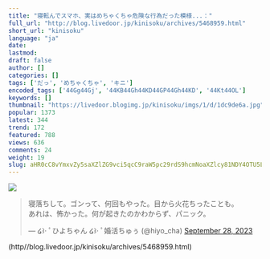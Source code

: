 ```yaml
---
title: "寝転んでスマホ、実はめちゃくちゃ危険な行為だった模様...："
full_url: "http://blog.livedoor.jp/kinisoku/archives/5468959.html"
short_url: "kinisoku"
language: "ja"
date: 
lastmod: 
draft: false
author: []
categories: []
tags: ['だっ', 'めちゃくちゃ', 'キニ']
encoded_tags: ['44Gg44Gj', '44KB44Gh44KD44GP44Gh44KD', '44Kt44OL']
keywords: []
thumbnail: "https://livedoor.blogimg.jp/kinisoku/imgs/1/d/1dc9de6a.jpg"
popular: 1373
latest: 344
trend: 172
featured: 788
views: 636
comments: 24
weight: 19
slug: aHR0cC8vYmxvZy5saXZlZG9vci5qcC9raW5pc29rdS9hcmNoaXZlcy81NDY4OTU5Lmh0bWw=
---
```


![](https://livedoor.blogimg.jp/kinisoku/imgs/1/d/1dc9de6a.jpg)

<blockquote class='twitter-tweet'><p dir='ltr' lang='ja'>寝落ちして。ゴンって、何回もやった。目から火花ちったことも。<br>あれは、怖かった。何が起きたのかわからず、パニック。</p>— ໒꒱· ﾟひよちゃん ໒꒱· ﾟ婚活ちゅぅ (@hiyo_cha) <a href='https//twitter.com/hiyo_cha/status/1707380315239620932?ref_src=twsrc%5Etfw'>September 28, 2023</a></blockquote> 

(http//blog.livedoor.jp/kinisoku/archives/5468959.html)
